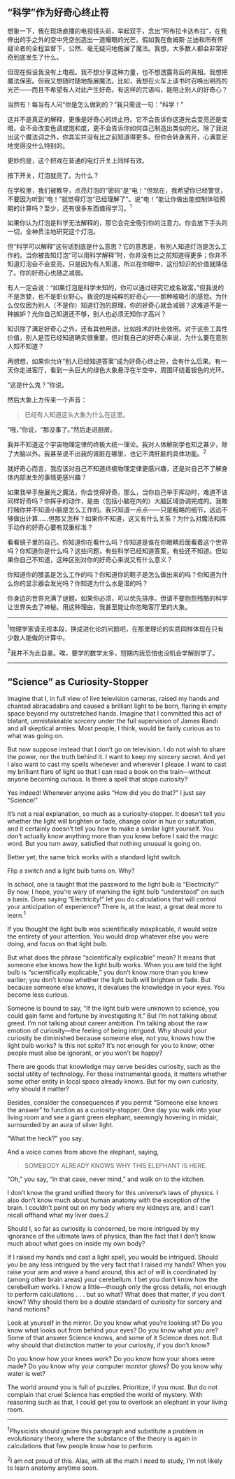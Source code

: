 ## “科学”作为好奇心终止符

想象一下，我在现场直播的电视镜头前，举起双手，念出“阿布拉卡达布拉”，在我伸出的手之外的空中凭空创造出一道耀眼的光芒。假如我在詹姆斯·兰迪和所有怀疑论者的全程监督下，公然、毫无疑问地施展了魔法。我想，大多数人都会非常好奇到底发生了什么。

但现在假设我没有上电视。我不想分享这种力量，也不想透露背后的真相。我想把魔法保密。但我又想随时随地施展魔法。比如，我想在火车上读书时召唤出明亮的光芒——而且不希望有人对此产生好奇。有这样的咒语吗，能阻止别人的好奇心？

当然有！每当有人问“你是怎么做到的？”我只需说一句：“科学！”

这并不是真正的解释，更像是好奇心的终止符。它不会告诉你这道光会变亮还是变暗，会不会改变色调或饱和度，更不会告诉你如何自己制造出类似的光。除了我说出这个魔法词之外，你其实并没有比之前知道得更多。但你会转身离开，心满意足地觉得没什么特别的。

更妙的是，这个把戏在普通的电灯开关上同样有效。

按下开关，灯泡就亮了。为什么？

在学校里，我们被教导，点亮灯泡的“密码”是“电！”但现在，我希望你已经警觉，不要因为听到“电！”就觉得灯泡“已经理解了”。说“电！”能让你做出能控制体验预期的计算吗？至少，还有很多东西值得学习。<sup>1</sup>

如果你认为灯泡是科学无法解释的，那它会完全吸引你的注意力。你会放下手头的一切，全神贯注地研究这个灯泡。

但“科学可以解释”这句话到底是什么意思？它的意思是，有别人知道灯泡是怎么工作的。当你被告知灯泡“可以用科学解释”时，你并没有比之前知道得更多；你并不知道灯泡会不会变亮。只是因为有人知道，所以在你眼中，这份知识的价值就降低了。你的好奇心也随之减弱。

有人一定会说：“如果灯泡是科学未知的，你可以通过研究它成名致富。”但我说的不是贪婪，也不是职业野心。我说的是纯粹的好奇心——那种被吸引的感觉。为什么仅仅因为别人（不是你）知道灯泡的原理，你的好奇心就会减弱？这难道不是一种嫉妒？光你自己知道还不够，别人也必须无知你才高兴？

知识除了满足好奇心之外，还有其他用途，比如技术的社会效用。对于这些工具性价值，别人是否已经知道确实很重要。但对我自己的好奇心来说，为什么要在意别人知不知道？

再想想，如果你允许“别人已经知道答案”成为好奇心终止符，会有什么后果。有一天你走进客厅，看到一头巨大的绿色大象悬浮在半空中，周围环绕着银色的光环。

“这是什么鬼？”你说。

然后大象上方传来一个声音：

> 已经有人知道这头大象为什么在这里。

“哦，”你说，“那没事了。”然后走进厨房。

我并不知道这个宇宙物理定律的终极大统一理论。我对人体解剖学也知之甚少，除了大脑以外。我甚至说不出我的肾脏在哪里，也记不清肝脏的具体功能。<sup>2</sup>

就好奇心而言，我应该对自己不知道终极物理定律更感兴趣，还是对自己不了解身体内部发生的事情更感兴趣？

如果我举手施展光之魔法，你会觉得好奇。那么，当你自己举手挥动时，难道不该同样好奇吗？你挥手的动作，是由（包括小脑在内的）大脑区域协调完成的。我敢打赌你并不知道小脑是怎么工作的。我只知道一点点——只是粗略的细节，远远不够做出计算……但那又怎样？如果你不知道，这又有什么关系？为什么对魔法和挥手动作的好奇心要有双重标准？

看看镜子里的自己。你知道你在看什么吗？你知道是谁在你眼睛后面看着这个世界吗？你知道你是什么吗？这些问题，有些科学已经知道答案，有些还不知道。但如果你自己不知道，这种区别对你的好奇心来说又有什么意义？

你知道你的膝盖是怎么工作的吗？你知道你的鞋子是怎么做出来的吗？你知道为什么你的显示器会发光吗？你知道为什么水是湿的吗？

你身边的世界充满了谜题。如果你必须，可以优先排序。但请不要抱怨残酷的科学让世界失去了神秘。用这种理由，我甚至能让你忽略客厅里的大象。

---

<sup>1</sup>物理学家请无视本段，换成进化论的问题吧，在那里理论的实质同样体现在只有少数人能做的计算中。

<sup>2</sup>我并不为此自豪。唉，要学的数学太多，短期内我恐怕也没机会学解剖学了。

---

## “Science” as Curiosity-Stopper

Imagine that I, in full view of live television cameras, raised my hands and chanted abracadabra and caused a brilliant light to be born, flaring in empty space beyond my outstretched hands. Imagine that I committed this act of blatant, unmistakeable sorcery under the full supervision of James Randi and all skeptical armies. Most people, I think, would be fairly curious as to what was going on.

But now suppose instead that I don’t go on television. I do not wish to share the power, nor the truth behind it. I want to keep my sorcery secret. And yet I also want to cast my spells whenever and wherever I please. I want to cast my brilliant flare of light so that I can read a book on the train—without anyone becoming curious. Is there a spell that stops curiosity?

Yes indeed! Whenever anyone asks “How did you do that?” I just say “Science!”

It’s not a real explanation, so much as a curiosity-stopper. It doesn’t tell you whether the light will brighten or fade, change color in hue or saturation, and it certainly doesn’t tell you how to make a similar light yourself. You don’t actually know anything more than you knew before I said the magic word. But you turn away, satisfied that nothing unusual is going on.

Better yet, the same trick works with a standard light switch.

Flip a switch and a light bulb turns on. Why?

In school, one is taught that the password to the light bulb is “Electricity!” By now, I hope, you’re wary of marking the light bulb “understood” on such a basis. Does saying “Electricity!” let you do calculations that will control your anticipation of experience? There is, at the least, a great deal more to learn.<sup>1</sup>

If you thought the light bulb was scientifically inexplicable, it would seize the entirety of your attention. You would drop whatever else you were doing, and focus on that light bulb.

But what does the phrase “scientifically explicable” mean? It means that someone else knows how the light bulb works. When you are told the light bulb is “scientifically explicable,” you don’t know more than you knew earlier; you don’t know whether the light bulb will brighten or fade. But because someone else knows, it devalues the knowledge in your eyes. You become less curious.

Someone is bound to say, “If the light bulb were unknown to science, you could gain fame and fortune by investigating it.” But I’m not talking about greed. I’m not talking about career ambition. I’m talking about the raw emotion of curiosity—the feeling of being intrigued. Why should your curiosity be diminished because someone else, not you, knows how the light bulb works? Is this not spite? It’s not enough for you to know; other people must also be ignorant, or you won’t be happy?

There are goods that knowledge may serve besides curiosity, such as the social utility of technology. For these instrumental goods, it matters whether some other entity in local space already knows. But for my own curiosity, why should it matter?

Besides, consider the consequences if you permit “Someone else knows the answer” to function as a curiosity-stopper. One day you walk into your living room and see a giant green elephant, seemingly hovering in midair, surrounded by an aura of silver light.

“What the heck?” you say.

And a voice comes from above the elephant, saying,

> SOMEBODY ALREADY KNOWS WHY THIS ELEPHANT IS HERE.

“Oh,” you say, “in that case, never mind,” and walk on to the kitchen.

I don’t know the grand unified theory for this universe’s laws of physics. I also don’t know much about human anatomy with the exception of the brain. I couldn’t point out on my body where my kidneys are, and I can’t recall offhand what my liver does.2

Should I, so far as curiosity is concerned, be more intrigued by my ignorance of the ultimate laws of physics, than the fact that I don’t know much about what goes on inside my own body?

If I raised my hands and cast a light spell, you would be intrigued. Should you be any less intrigued by the very fact that I raised my hands? When you raise your arm and wave a hand around, this act of will is coordinated by (among other brain areas) your cerebellum. I bet you don’t know how the cerebellum works. I know a little—though only the gross details, not enough to perform calculations . . . but so what? What does that matter, if you don’t know? Why should there be a double standard of curiosity for sorcery and hand motions?

Look at yourself in the mirror. Do you know what you’re looking at? Do you know what looks out from behind your eyes? Do you know what you are? Some of that answer Science knows, and some of it Science does not. But why should that distinction matter to your curiosity, if you don’t know?

Do you know how your knees work? Do you know how your shoes were made? Do you know why your computer monitor glows? Do you know why water is wet?

The world around you is full of puzzles. Prioritize, if you must. But do not complain that cruel Science has emptied the world of mystery. With reasoning such as that, I could get you to overlook an elephant in your living room.

---

<sup>1</sup>Physicists should ignore this paragraph and substitute a problem in evolutionary theory, where the substance of the theory is again in calculations that few people know how to perform.

<sup>2</sup>I am not proud of this. Alas, with all the math I need to study, I’m not likely to learn anatomy anytime soon.